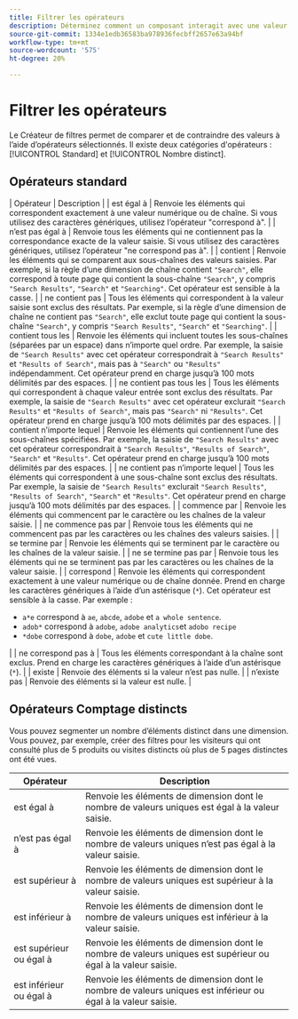 ```yaml
---
title: Filtrer les opérateurs
description: Déterminez comment un composant interagit avec une valeur dans un filtre.
source-git-commit: 1334e1edb36583ba978936fecbff2657e63a94bf
workflow-type: tm+mt
source-wordcount: '575'
ht-degree: 20%

---
```


# Filtrer les opérateurs

Le Créateur de filtres permet de comparer et de contraindre des valeurs à l’aide d’opérateurs sélectionnés. Il existe deux catégories d&#39;opérateurs : [!UICONTROL Standard] et [!UICONTROL Nombre distinct].

## Opérateurs standard

| Opérateur | Description |
| est égal à | Renvoie les éléments qui correspondent exactement à une valeur numérique ou de chaîne. Si vous utilisez des caractères génériques, utilisez l’opérateur &quot;correspond à&quot;. |
| n’est pas égal à | Renvoie tous les éléments qui ne contiennent pas la correspondance exacte de la valeur saisie.  Si vous utilisez des caractères génériques, utilisez l’opérateur &quot;ne correspond pas à&quot;. |
| contient | Renvoie les éléments qui se comparent aux sous-chaînes des valeurs saisies. Par exemple, si la règle d’une dimension de chaîne contient `"Search"`, elle correspond à toute page qui contient la sous-chaîne `"Search"`, y compris `"Search Results"`, `"Search"` et `"Searching"`. Cet opérateur est sensible à la casse. |
| ne contient pas | Tous les éléments qui correspondent à la valeur saisie sont exclus des résultats. Par exemple, si la règle d’une dimension de chaîne ne contient pas `"Search"`, elle exclut toute page qui contient la sous-chaîne `"Search"`, y compris `"Search Results"`, `"Search"` et `"Searching"`. |
| contient tous les | Renvoie les éléments qui incluent toutes les sous-chaînes (séparées par un espace) dans n’importe quel ordre. Par exemple, la saisie de `"Search Results"` avec cet opérateur correspondrait à `"Search Results"` et `"Results of Search"`, mais pas à `"Search"` ou `"Results"` indépendamment. Cet opérateur prend en charge jusqu’à 100 mots délimités par des espaces. |
| ne contient pas tous les | Tous les éléments qui correspondent à chaque valeur entrée sont exclus des résultats. Par exemple, la saisie de `"Search Results"` avec cet opérateur exclurait `"Search Results"` et `"Results of Search"`, mais pas `"Search"` ni `"Results"`. Cet opérateur prend en charge jusqu’à 100 mots délimités par des espaces. |
| contient n’importe lequel | Renvoie les éléments qui contiennent l’une des sous-chaînes spécifiées. Par exemple, la saisie de `"Search Results"` avec cet opérateur correspondrait à `"Search Results"`, `"Results of Search"`, `"Search"` et `"Results"`. Cet opérateur prend en charge jusqu’à 100 mots délimités par des espaces. |
| ne contient pas n’importe lequel | Tous les éléments qui correspondent à une sous-chaîne sont exclus des résultats. Par exemple, la saisie de `"Search Results"` exclurait `"Search Results"`, `"Results of Search"`, `"Search"` et `"Results"`. Cet opérateur prend en charge jusqu’à 100 mots délimités par des espaces. |
| commence par | Renvoie les éléments qui commencent par le caractère ou les chaînes de la valeur saisie. |
| ne commence pas par | Renvoie tous les éléments qui ne commencent pas par les caractères ou les chaînes des valeurs saisies. |
| se termine par | Renvoie les éléments qui se terminent par le caractère ou les chaînes de la valeur saisie. |
| ne se termine pas par | Renvoie tous les éléments qui ne se terminent pas par les caractères ou les chaînes de la valeur saisie. |
| correspond | Renvoie les éléments qui correspondent exactement à une valeur numérique ou de chaîne donnée. Prend en charge les caractères génériques à l’aide d’un astérisque (`*`). Cet opérateur est sensible à la casse. Par exemple :<ul><li>`a*e` correspond à  `ae`,  `abcde`,  `adobe` et  `a whole sentence`.</li><li>`adob*` correspond à  `adobe`,  `adobe analytics`et  `adobo recipe`</li><li>`*dobe` correspond à  `dobe`,  `adobe` et  `cute little dobe`.</li></ul>|
| ne correspond pas à | Tous les éléments correspondant à la chaîne sont exclus. Prend en charge les caractères génériques à l’aide d’un astérisque (`*`). |
| existe | Renvoie des éléments si la valeur n’est pas nulle. |
| n’existe pas | Renvoie des éléments si la valeur est nulle. |

## Opérateurs Comptage distincts

Vous pouvez segmenter un nombre d’éléments distinct dans une dimension. Vous pouvez, par exemple, créer des filtres pour les visiteurs qui ont consulté plus de 5 produits ou visites distincts où plus de 5 pages distinctes ont été vues.

| Opérateur | Description |
| --- | --- |
| est égal à | Renvoie les éléments de dimension dont le nombre de valeurs uniques est égal à la valeur saisie. |
| n’est pas égal à | Renvoie les éléments de dimension dont le nombre de valeurs uniques n’est pas égal à la valeur saisie. |
| est supérieur à | Renvoie les éléments de dimension dont le nombre de valeurs uniques est supérieur à la valeur saisie. |
| est inférieur à | Renvoie les éléments de dimension dont le nombre de valeurs uniques est inférieur à la valeur saisie. |
| est supérieur ou égal à | Renvoie les éléments de dimension dont le nombre de valeurs uniques est supérieur ou égal à la valeur saisie. |
| est inférieur ou égal à | Renvoie les éléments de dimension dont le nombre de valeurs uniques est inférieur ou égal à la valeur saisie. |
